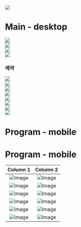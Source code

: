 
<div><img src="https://github.com/jingom368/oumtt/assets/67932739/e03c6766-908e-4281-99ab-4ec08456938f"></div>
<h1>Main - desktop</h1>
<div><img src="https://github.com/jingom368/oumtt/assets/67932739/b42a78b8-5026-40ab-a7a6-3de351373d56"></div>
<div><img src="https://github.com/jingom368/oumtt/assets/67932739/c819cfe0-ab64-4678-b83f-624f8b75a856"></div>
<div><img src="https://github.com/jingom368/oumtt/assets/67932739/48296d86-24f3-435c-9a9e-e1e3152ead15"></div>
<div><img src="https://github.com/jingom368/oumtt/assets/67932739/e14b08d6-9986-49a7-94df-f48cb9b39f31"></div>
<h3>예약</h3>
<div><img src="https://github.com/jingom368/oumtt/assets/67932739/eb0c3bdc-cb38-4daa-9e1d-8364b5ef0149"></div>
<div><img src="https://github.com/jingom368/oumtt/assets/67932739/fa96d0c8-2c6c-4971-9bd2-0172dc379988"></div>
<div><img src="https://github.com/jingom368/oumtt/assets/67932739/1b2df324-2578-4437-af5e-5231fa6fb0aa"></div>
<div><img src="https://github.com/jingom368/oumtt/assets/67932739/a89e366b-19eb-4925-a274-26c94c1da4c5"></div>
<div><img src="https://github.com/jingom368/oumtt/assets/67932739/9462fd70-6b7a-4625-a9ef-3fd3a8f1fa07"></div>
<div><img src="https://github.com/jingom368/oumtt/assets/67932739/b4df6d9b-06ec-4c0c-8e28-e7a6f93e0fd8"></div>
<div><img src="https://github.com/jingom368/oumtt/assets/67932739/ce2c3c9d-cad1-471c-85e8-121cc99265a1"></div>
<div><img src="https://github.com/jingom368/oumtt/assets/67932739/99a9a767-86cb-49e9-b590-3ca9bb46c6be"></div>

<h1>Program - mobile</h1>

<h1>Program - mobile</h1>

| Column 1 | Column 2 |
|:--------:|:--------:|
| ![Image](https://github.com/jingom368/oumtt/assets/67932739/bbbf3f41-a52b-4c75-b1a0-34280745cb8e) | ![Image](https://github.com/jingom368/oumtt/assets/67932739/999aa3bf-a32d-4ab4-88b9-ff2451243dbd) |
| ![Image](https://github.com/jingom368/oumtt/assets/67932739/fad58478-c2e4-47ea-94b3-8f78704dca7f) | ![Image](https://github.com/jingom368/oumtt/assets/67932739/6db12935-d19c-4ae1-b0d8-d6afb8cc46c9) |
| ![Image](https://github.com/jingom368/oumtt/assets/67932739/345d11ee-6f6b-4a19-9173-84a98ce6d1a0) | ![Image](https://github.com/jingom368/oumtt/assets/67932739/8d46427e-d5e7-44de-96a8-616f27a49b51) |
| ![Image](https://github.com/jingom368/oumtt/assets/67932739/185fd568-5cd3-4ee9-865d-769151a5d376) | ![Image](https://github.com/jingom368/oumtt/assets/67932739/f0544fa5-303a-4c39-a0c6-ed215810bfcb) |
| ![Image](https://github.com/jingom368/oumtt/assets/67932739/d70db9eb-10ae-4764-b37c-9fbf7d0cf36a) | ![Image](https://github.com/jingom368/oumtt/assets/67932739/2c6d529d-0977-4877-a3e2-fbcaf84f7cf7) |
| ![Image](https://github.com/jingom368/oumtt/assets/67932739/772cc791-0435-48f2-9bc2-0424b5cebd52) | ![Image](https://github.com/jingom368/oumtt/assets/67932739/eb7ff4c1-704a-47fd-8794-422b1d94d9cf) |
